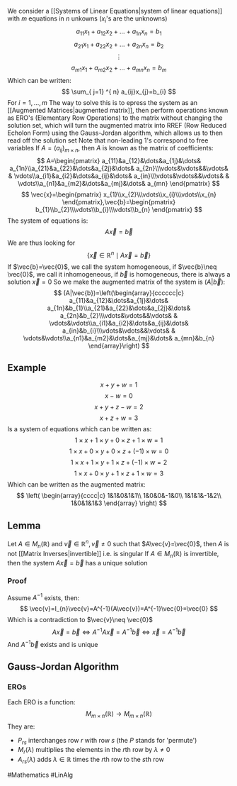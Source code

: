 We consider a [[Systems of Linear Equations|system of linear equations]] with $m$ equations in $n$ unkowns ($x_{i}$'s are the unknowns)
$$
a_{11}x_{1}+a_{12}x_{2}+\dots+a_{1n}x_{n}=b_{1}
$$
$$
a_{21}x_{1}+a_{22}x_{2}+\dots+a_{2n}x_{n}=b_{2}
$$
$$
\vdots
$$
$$
a_{m1}x_{1}+a_{m2}x_{2}+\dots+a_{mn}x_{n}=b_{m}
$$
Which can be written:
$$
\sum_{ j=1} ^{ n}   a_{ij}x_{j}=b_{i}
$$
For $i=1,\dots,m$
The way to solve this is to epress the system as an [[Augmented Matrices|augmented matrix]], then perform operations known as ERO's (Elementary Row Operations) to the matrix without changing the solution set, which will turn the augmented matrix into RREF (Row Reduced Echolon Form) using the Gauss-Jordan algorithm, which allows us to then read off the solution set
Note that non-leading 1's correspond to free variables
If $A=(a_{ij})_{m\times n}$, then $A$ is known as the matrix of coefficients:
$$
A=\begin{pmatrix}
a_{11}&a_{12}&\dots&a_{1j}&\dots& a_{1n}\\a_{21}&a_{22}&\dots&a_{2j}&\dots& a_{2n}\\\vdots&\vdots&&\vdots& & \vdots\\a_{i1}&a_{i2}&\dots&a_{ij}&\dots& a_{in}\\\vdots&\vdots&&\vdots& & \vdots\\a_{n1}&a_{m2}&\dots&a_{mj}&\dots& a_{mn}
\end{pmatrix}
$$
$$
\vec{x}=\begin{pmatrix}
x_{1}\\x_{2}\\\vdots\\x_{i}\\\vdots\\x_{n}
\end{pmatrix},\vec{b}=\begin{pmatrix}
b_{1}\\b_{2}\\\vdots\\b_{i}\\\vdots\\b_{n}
\end{pmatrix}
$$
The system of equations is:
$$
A\vec{x}=\vec{b} 
$$
We are thus looking for 
$$
\{ \vec{x}\in \mathbb{R}^{n}\mid A\vec{x}=\vec{b} \}
$$
If $\vec{b}=\vec{0}$, we call the system homogeneous, if $\vec{b}\neq  \vec{0}$, we call it inhomogeneous, if $\vec{b}$ is homogeneous, there is always a solution $\vec{x}=0$
So we make the augmented matrix of the system is $(A|\vec{b})$:
$$
(A|\vec{b})=\left(\begin{array}{cccccc|c}
a_{11}&a_{12}&\dots&a_{1j}&\dots& a_{1n}&b_{1}\\a_{21}&a_{22}&\dots&a_{2j}&\dots& a_{2n}&b_{2}\\\vdots&\vdots&&\vdots& & \vdots&\vdots\\a_{i1}&a_{i2}&\dots&a_{ij}&\dots& a_{in}&b_{i}\\\vdots&\vdots&&\vdots& & \vdots&\vdots\\a_{n1}&a_{m2}&\dots&a_{mj}&\dots& a_{mn}&b_{n}
\end{array}\right)
$$
## Example
$$
x+y+w=1
$$
$$
x-w=0
$$
$$
x+y+z-w=2
$$
$$
x+z+w=3
$$
Is a system of equations which can be written as:
$$
1\times x+1\times y+0\times z+1\times w=1
$$
$$
1\times x+0\times y+0\times z+(-1)\times w=0
$$
$$
1\times x+1\times y+1\times z+(-1)\times w=2
$$
$$
1\times x+0\times y+1\times z+1\times w=3
$$
Which can be written as the augmented matrix:
$$
\left(
\begin{array}{cccc|c}
1&1&0&1&1\\
1&0&0&-1&0\\
1&1&1&-1&2\\
1&0&1&1&3
\end{array}
\right)
$$
## Lemma
Let $A\in M_{n}(\mathbb{R})$ and $\vec{v}\in\mathbb{R}^{n},\vec{v}\neq 0$ such that $A\vec{v}=\vec{0}$, then $A$ is not [[Matrix Inverses|invertible]] i.e. is singular
If $A\in M_{n}(\mathbb{R})$ is invertible, then the system $A\vec{x}=\vec{b}$ has a unique solution
### Proof
Assume $A^{-1}$ exists, then:
$$
\vec{v}=I_{n}\vec{v}=A^{-1}(A\vec{v})=A^{-1}\vec{0}=\vec{0}
$$
Which is a contradiction to $\vec{v}\neq  \vec{0}$
$$
A\vec{x}=\vec{b}\iff A^{-1}A\vec{x}=A^{-1}\vec{b}\iff \vec{x}=A^{-1}\vec{b}
$$
And $A^{-1}\vec{b}$ exists and is unique
## Gauss-Jordan Algorithm
### EROs
Each ERO is a function:
$$
M_{m\times n}(\mathbb{R})\to M_{m\times n}(\mathbb{R})
$$
They are:
- $P_{rs}$ interchanges row $r$ with row $s$ (the $P$ stands for 'permute')
- $M_{r}(\lambda)$ multiplies the elements in the $r$th row by $\lambda \neq 0$
- $A_{rs}(\lambda)$ adds $\lambda \in\mathbb{R}$ times the $r$th row to the $s$th row

#Mathematics #LinAlg 